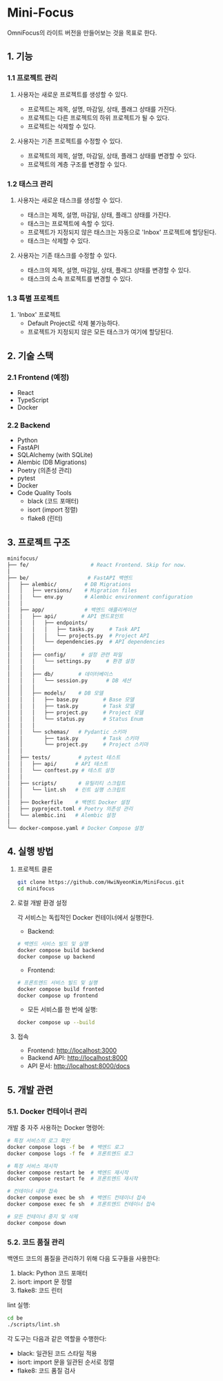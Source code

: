 # Mini-Focus

OmniFocus의 라이트 버전을 만들어보는 것을 목표로 한다.

## 1. 기능

### 1.1 프로젝트 관리

1. 사용자는 새로운 프로젝트를 생성할 수 있다.
   - 프로젝트는 제목, 설명, 마감일, 상태, 플래그 상태를 가진다.
   - 프로젝트는 다른 프로젝트의 하위 프로젝트가 될 수 있다.
   - 프로젝트는 삭제할 수 있다.

2. 사용자는 기존 프로젝트를 수정할 수 있다.
   - 프로젝트의 제목, 설명, 마감일, 상태, 플래그 상태를 변경할 수 있다.
   - 프로젝트의 계층 구조를 변경할 수 있다.

### 1.2 태스크 관리

1. 사용자는 새로운 태스크를 생성할 수 있다.
   - 태스크는 제목, 설명, 마감일, 상태, 플래그 상태를 가진다.
   - 태스크는 프로젝트에 속할 수 있다.
   - 프로젝트가 지정되지 않은 태스크는 자동으로 'Inbox' 프로젝트에 할당된다.
   - 태스크는 삭제할 수 있다.

2. 사용자는 기존 태스크를 수정할 수 있다.
   - 태스크의 제목, 설명, 마감일, 상태, 플래그 상태를 변경할 수 있다.
   - 태스크의 소속 프로젝트를 변경할 수 있다.

### 1.3 특별 프로젝트

1. 'Inbox' 프로젝트
   - Default Project로 삭제 불가능하다.
   - 프로젝트가 지정되지 않은 모든 태스크가 여기에 할당된다.

## 2. 기술 스택

### 2.1 Frontend  (예정)

- React
- TypeScript
- Docker

### 2.2 Backend

- Python
- FastAPI
- SQLAlchemy (with SQLite)
- Alembic (DB Migrations)
- Poetry (의존성 관리)
- pytest
- Docker
- Code Quality Tools
  - black (코드 포매터)
  - isort (import 정렬)
  - flake8 (린터)

## 3. 프로젝트 구조

```bash
minifocus/
├── fe/                    # React Frontend. Skip for now.
│
├── be/                   # FastAPI 백엔드
│   ├── alembic/         # DB Migrations
│   │   ├── versions/    # Migration files
│   │   └── env.py       # Alembic environment configuration
│   │
│   ├── app/             # 백엔드 애플리케이션
│   │   ├── api/        # API 엔드포인트
│   │   │   ├── endpoints/
│   │   │   │   ├── tasks.py     # Task API
│   │   │   │   └── projects.py  # Project API
│   │   │   └── dependencies.py  # API dependencies
│   │   │
│   │   ├── config/     # 설정 관련 파일
│   │   │   └── settings.py     # 환경 설정
│   │   │
│   │   ├── db/        # 데이터베이스
│   │   │   └── session.py      # DB 세션
│   │   │
│   │   ├── models/    # DB 모델
│   │   │   ├── base.py        # Base 모델
│   │   │   ├── task.py        # Task 모델
│   │   │   ├── project.py     # Project 모델
│   │   │   └── status.py      # Status Enum
│   │   │
│   │   └── schemas/   # Pydantic 스키마
│   │       ├── task.py        # Task 스키마
│   │       └── project.py     # Project 스키마
│   │
│   ├── tests/         # pytest 테스트
│   │   ├── api/      # API 테스트
│   │   └── conftest.py # 테스트 설정
│   │
│   ├── scripts/       # 유틸리티 스크립트
│   │   └── lint.sh   # 린트 실행 스크립트
│   │
│   ├── Dockerfile    # 백엔드 Docker 설정
│   ├── pyproject.toml # Poetry 의존성 관리
│   └── alembic.ini   # Alembic 설정
│
└── docker-compose.yaml # Docker Compose 설정
```

## 4. 실행 방법

1. 프로젝트 클론

   ```bash
   git clone https://github.com/HwiNyeonKim/MiniFocus.git
   cd minifocus
   ```

2. 로컬 개발 환경 설정

   각 서비스는 독립적인 Docker 컨테이너에서 실행한다.

   - Backend:

   ```bash
   # 백엔드 서비스 빌드 및 실행
   docker compose build backend
   docker compose up backend
   ```

   - Frontend:

   ```bash
   # 프론트엔드 서비스 빌드 및 실행
   docker compose build fronted
   docker compose up frontend
   ```

   - 모든 서비스를 한 번에 실행:

   ```bash
   docker compose up --build
   ```

3. 접속

   - Frontend: [http://localhost:3000](http://localhost:3000)
   - Backend API: [http://localhost:8000](http://localhost:8000)
   - API 문서: [http://localhost:8000/docs](http://localhost:8000/docs)

## 5. 개발 관련

### 5.1. Docker 컨테이너 관리

개발 중 자주 사용하는 Docker 명령어:

```bash
# 특정 서비스의 로그 확인
docker compose logs -f be  # 백엔드 로그
docker compose logs -f fe  # 프론트엔드 로그

# 특정 서비스 재시작
docker compose restart be  # 백엔드 재시작
docker compose restart fe  # 프론트엔드 재시작

# 컨테이너 내부 접속
docker compose exec be sh  # 백엔드 컨테이너 접속
docker compose exec fe sh  # 프론트엔드 컨테이너 접속

# 모든 컨테이너 중지 및 삭제
docker compose down
```

### 5.2. 코드 품질 관리

백엔드 코드의 품질을 관리하기 위해 다음 도구들을 사용한다:

1. black: Python 코드 포매터
2. isort: import 문 정렬
3. flake8: 코드 린터

lint 실행:

```bash
cd be
./scripts/lint.sh
```

각 도구는 다음과 같은 역할을 수행한다:

- black: 일관된 코드 스타일 적용
- isort: import 문을 일관된 순서로 정렬
- flake8: 코드 품질 검사
